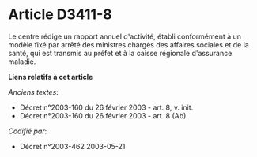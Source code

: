 # Article D3411-8

Le centre rédige un rapport annuel d'activité, établi conformément à un modèle fixé par arrêté des ministres chargés des
affaires sociales et de la santé, qui est transmis au préfet et à la caisse régionale d'assurance maladie.

**Liens relatifs à cet article**

_Anciens textes_:

  - Décret n°2003-160 du 26 février 2003 - art. 8, v. init.
  - Décret n°2003-160 du 26 février 2003 - art. 8 (Ab)

_Codifié par_:

  - Décret n°2003-462 2003-05-21
